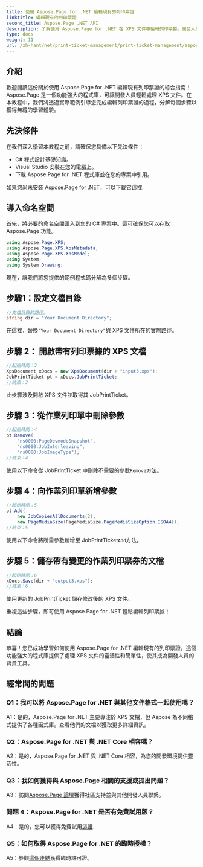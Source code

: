 ```yaml
---
title: 使用 Aspose.Page for .NET 編輯現有的列印票證
linktitle: 編輯現有的列印票證
second_title: Aspose.Page .NET API
description: 了解使用 Aspose.Page for .NET 在 XPS 文件中編輯列印票據。開發人員的分步指南。輕鬆增強文件列印控制。
type: docs
weight: 11
url: /zh-hant/net/print-ticket-management/print-ticket-management/aspose.page/
---
```

## 介紹

歡迎閱讀這份關於使用 Aspose.Page for .NET 編輯現有列印票證的綜合指南！ Aspose.Page 是一個功能強大的程式庫，可讓開發人員輕鬆處理 XPS 文件。在本教程中，我們將透過實際範例引導您完成編輯列印票證的過程，分解每個步驟以獲得無縫的學習體驗。

## 先決條件

在我們深入學習本教程之前，請確保您具備以下先決條件：

- C# 程式設計基礎知識。
- Visual Studio 安裝在您的電腦上。
- 下載 Aspose.Page for .NET 程式庫並在您的專案中引用。

如果您尚未安裝 Aspose.Page for .NET，可以下載它[這裡](https://releases.aspose.com/page/net/).

## 導入命名空間

首先，將必要的命名空間匯入到您的 C# 專案中。這可確保您可以存取 Aspose.Page 功能。

```csharp
using Aspose.Page.XPS;
using Aspose.Page.XPS.XpsMetadata;
using Aspose.Page.XPS.XpsModel;
using System;
using System.Drawing;
```

現在，讓我們將您提供的範例程式碼分解為多個步驟。

## 步驟1：設定文檔目錄

```csharp
//文檔目錄的路徑。
string dir = "Your Document Directory";
```

在這裡，替換`"Your Document Directory"`與 XPS 文件所在的實際路徑。

## 步驟 2： 開啟帶有列印票據的 XPS 文檔

```csharp
//起始時間：3
XpsDocument xDocs = new XpsDocument(dir + "input3.xps");
JobPrintTicket pt = xDocs.JobPrintTicket;
//結束：3
```

此步驟涉及開啟 XPS 文件並取得其 JobPrintTicket。

## 步驟 3：從作業列印單中刪除參數

```csharp
//起始時間：4
pt.Remove(
	"ns0000:PageDevmodeSnapshot",
	"ns0000:JobInterleaving",
	"ns0000:JobImageType");
//結束：4
```

使用以下命令從 JobPrintTicket 中刪除不需要的參數`Remove`方法。

## 步驟 4：向作業列印單新增參數

```csharp
//起始時間：5
pt.Add(
	new JobCopiesAllDocuments(2),
	new PageMediaSize(PageMediaSize.PageMediaSizeOption.ISOA4));
//結束：5
```

使用以下命令將所需參數新增至 JobPrintTicket`Add`方法。

## 步驟 5：儲存帶有變更的作業列印票券的文檔

```csharp
//起始時間：6
xDocs.Save(dir + "output3.xps");
//結束：6
```

使用更新的 JobPrintTicket 儲存修改後的 XPS 文件。

重複這些步驟，即可使用 Aspose.Page for .NET 輕鬆編輯列印票據！

## 結論

恭喜！您已成功學習如何使用 Aspose.Page for .NET 編輯現有的列印票證。這個功能強大的程式庫提供了處理 XPS 文件的靈活性和簡單性，使其成為開發人員的寶貴工具。

## 經常問的問題

### Q1：我可以將 Aspose.Page for .NET 與其他文件格式一起使用嗎？

A1：是的，Aspose.Page for .NET 主要專注於 XPS 文檔，但 Aspose 為不同格式提供了各種函式庫。查看他們的文檔以獲取更多詳細資訊。

### Q2：Aspose.Page for .NET 與 .NET Core 相容嗎？

A2：是的，Aspose.Page for .NET 與 .NET Core 相容，為您的開發環境提供靈活性。

### Q3：我如何獲得與 Aspose.Page 相關的支援或提出問題？

 A3：訪問[Aspose.Page 論壇](https://forum.aspose.com/c/page/39)獲得社區支持並與其他開發人員聯繫。

### 問題 4：Aspose.Page for .NET 是否有免費試用版？

 A4：是的，您可以獲得免費試用[這裡](https://releases.aspose.com/).

### Q5：如何取得 Aspose.Page for .NET 的臨時授權？

A5：參觀[這個連結](https://purchase.aspose.com/temporary-license/)獲得臨時許可證。